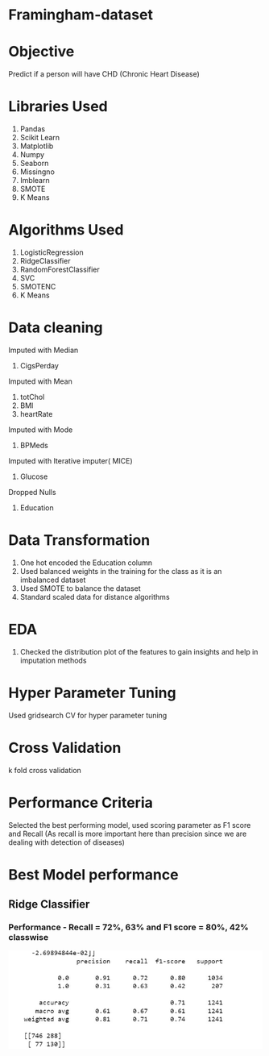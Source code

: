 # Framingham-dataset
# Objective
Predict if a person will have CHD (Chronic Heart Disease)

# Libraries Used
1. Pandas
2. Scikit Learn
3. Matplotlib
4. Numpy
5. Seaborn
6. Missingno
7. Imblearn
8. SMOTE
9. K Means

# Algorithms Used
1. LogisticRegression
2. RidgeClassifier
3. RandomForestClassifier
4. SVC
5. SMOTENC
6. K Means

# Data cleaning
Imputed with Median
1. CigsPerday

Imputed with Mean
1. totChol
2. BMI
3. heartRate

Imputed with Mode
1. BPMeds

Imputed with Iterative imputer( MICE)
1. Glucose

Dropped Nulls
1. Education




# Data Transformation
1. One hot encoded the Education column
2. Used balanced weights in the training for the class as it is an imbalanced dataset
3. Used SMOTE to balance the dataset
4. Standard scaled data for distance algorithms

# EDA
1. Checked the distribution plot of the features to gain insights and help in imputation methods

# Hyper Parameter Tuning
Used gridsearch CV for hyper parameter tuning

# Cross Validation
k fold cross validation

# Performance Criteria
Selected the best performing model, used scoring parameter as F1 score and Recall (As recall is more important here than precision since we are dealing with detection of diseases)

# Best Model performance
## Ridge Classifier
### Performance - Recall = 72%, 63% and F1 score = 80%, 42% classwise
![alt text](https://github.com/sanketmore1234/Framingham-dataset/blob/main/Ridge%20classifier%20best.jpg?raw=true)

